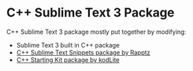 # C++ Sublime Text 3 Package

C++ Sublime Text 3 package mostly put together by modifying:

- Sublime Text 3 built in C++ package
- [C++ Sublime Text Snippets package by Rapptz](https://github.com/Rapptz/cpp-sublime-snippet)
- [C++ Starting Kit package by kodLite](https://github.com/kodLite/cppStartingKit)